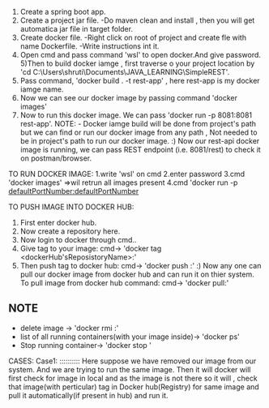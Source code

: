 1) Create a spring boot app.
2) Create a project jar file.
	-Do maven clean and install , then you will get automatica jar file in target folder.
3) Create docker file.
	-Right click on root of project and create fle with name Dockerfile.
	-Write instructions int it.
4) Open cmd and pass command 'wsl' to open docker.And give password.
5)Then to build docker iamge , first traverse o your project location by 'cd C:\Users\shruti\Documents\JAVA_LEARNING\SimpleREST'.
6) Pass command, 'docker build . -t rest-app' , here rest-app is my docker iamge name.
7) Now we can see our docker image by passing command 'docker images'
8) Now to run this docker image. We can pass 'docker run -p 8081:8081 rest-app'.
	NOTE: - Docker iamge build will be done from project's path but we can find or run our docker image from any path ,
		     Not needed to be in project's path to run our docker image.
:) Now our rest-api docker image is running, we can pass REST endpoint (i.e. 8081/rest) to check it on postman/browser.


TO RUN DOCKER IMAGE:
1.write 'wsl' on cmd
2.enter password
3.cmd 'docker images'	=>wil retrun all images present 
4.cmd 'docker run -p <defaultPortNumber:defaultPortNumber> <image name>

TO PUSH IMAGE INTO DOCKER HUB:
1. First enter docker hub.
2. Now create a repository here.
3. Now login to docker through cmd..
4. Give tag to your image:
					cmd->	'docker tag <image-name> <dockerHub'sReposistoryName>:<tag-name>'
5. Then push tag to docker hub:
					cmd->	'docker push <repositoryName>:<tag-name>'
:) Now any one can pull our docker image from docker hub and can run it on thier system. To pull image from docker hub command:
					cmd->	'docker pull<repositoryName>:<tag-name>'






NOTE
---------
* delete image -> 	'docker rmi <repositoryName>:<tag>'
* list of all running containers(with your image inside)->	'docker ps'
* Stop running container->		'docker stop <containerName>'

CASES:
Case1:
::::::::::	Here suppose we have removed our image from our system. And we are trying to run the same image.
		Then it will docker will first check for image in local and as the image is not there so it will , check that image(with perticular)
		tag in Docker hub(Registry) for same image and pull it automatically(if present in hub) and run it.